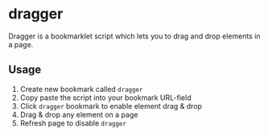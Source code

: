 dragger
=======

Dragger is a bookmarklet script which lets you to drag and drop elements in a page.

## Usage

1. Create new bookmark called `dragger`
2. Copy paste the script into your bookmark URL-field
3. Click `dragger` bookmark to enable element drag & drop
4. Drag & drop any element on a page
5. Refresh page to disable `dragger`
